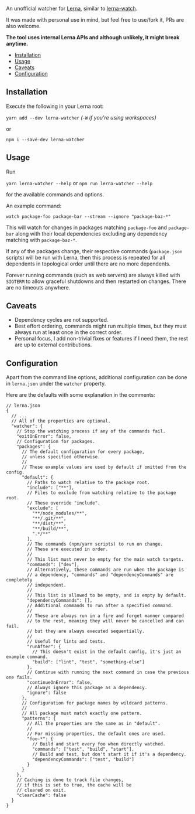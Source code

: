 An unofficial watcher for [Lerna](https://github.com/lerna/lerna), similar to [lerna-watch](https://github.com/mattstyles/lerna-watch).

It was made with personal use in mind, but feel free to use/fork it, PRs are also welcome.

**The tool uses internal Lerna APIs and although unlikely, it might break anytime.**

- [Installation](#installation)
- [Usage](#usage)
- [Caveats](#caveats)
- [Configuration](#configuration)

## Installation

Execute the following in your Lerna root:

`yarn add --dev lerna-watcher` _(`-W` if you're using workspaces)_

or

`npm i --save-dev lerna-watcher`

## Usage

Run

`yarn lerna-watcher --help` or `npm run lerna-watcher --help`

for the available commands and options.

An example command:

`watch package-foo package-bar --stream --ignore "package-baz-*"`

This will watch for changes in packages matching `package-foo` and `package-bar` along with their local dependencies excluding any dependency matching with `package-baz-*`.

If any of the packages change, their respective commands (`package.json` scripts) will be run with Lerna, then this process is repeated for all dependents in topological order until there are no more dependents.

Forever running commands (such as web servers) are always killed with `SIGTERM` to allow graceful shutdowns and then restarted on changes.
There are no timeouts anywhere.

## Caveats

- Dependency cycles are not supported.
- Best effort ordering, commands might run multiple times, but they must always run at least once in the correct order.
- Personal focus, I add non-trivial fixes or features if I need them, the rest are up to external contributions.

## Configuration

Apart from the command line options, additional configuration can be done in `lerna.json` under the `watcher` property.

Here are the defaults with some explanation in the comments:

```json5
// lerna.json
{
  // ...
  // All of the properties are optional.
  "watcher": {
    // Stop the watching process if any of the commands fail.
    "exitOnError": false,
    // Configuration for packages.
    "packages": {
      // The default configuration for every package,
      // unless specified otherwise.
      //
      // These example values are used by default if omitted from the config.
      "default": {
        // Paths to watch relative to the package root.
        "include": ["**"],
        // Files to exclude from watching relative to the package root.
        // These override "include".
        "exclude": [
          "**/node_modules/**",
          "**/.git/**",
          "**/dist/**",
          "**/build/**",
          ".*/**"
        ],
        // The commands (npm/yarn scripts) to run on change.
        // These are executed in order.
        //
        // This list must never be empty for the main watch targets.
        "commands": ["dev"],
        // Alternatively, these commands are run when the package is
        // a dependency, "commands" and "dependencyCommands" are completely
        // independent.
        //
        // This list is allowed to be empty, and is empty by default.
        "dependencyCommands": [],
        // Additional commands to run after a specified command.
        //
        // These are always run in a fire and forget manner compared
        // to the rest, meaning they will never be cancelled and can fail,
        // but they are always executed sequentially.
        //
        // Useful for lints and tests.
        "runAfter": {
          // This doesn't exist in the default config, it's just an example command.
          "build": ["lint", "test", "something-else"]
        },
        // Continue with running the next command in case the previous one fails.
        "continueOnError": false,
        // Always ignore this package as a dependency.
        "ignore": false
      },
      // Configuration for package names by wildcard patterns.
      //
      // All package must match exactly one pattern.
      "patterns": {
        // All the properties are the same as in "default".
        //
        // For missing properties, the default ones are used.
        "foo-*": {
          // Build and start every foo when directly watched.
          "commands": ["test", "build", "start"],
          // Build and test, but don't start it if it's a dependency.
          "dependencyCommands": ["test", "build"]
        }
      }
    },
    // Caching is done to track file changes,
    // if this is set to true, the cache will be
    // cleared on exit.
    "clearCache": false
  }
}
```
